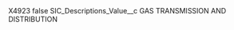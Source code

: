 <?xml version="1.0" encoding="UTF-8"?>
<CustomMetadata xmlns="http://soap.sforce.com/2006/04/metadata" xmlns:xsi="http://www.w3.org/2001/XMLSchema-instance" xmlns:xsd="http://www.w3.org/2001/XMLSchema">
    <label>X4923</label>
    <protected>false</protected>
    <values>
        <field>SIC_Descriptions_Value__c</field>
        <value xsi:type="xsd:string">GAS TRANSMISSION AND DISTRIBUTION</value>
    </values>
</CustomMetadata>
